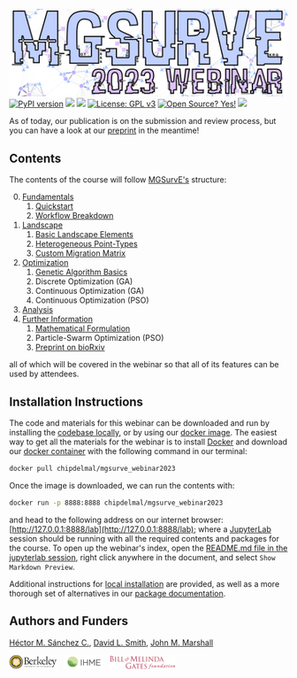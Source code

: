 ![](./media/banner.png)
[![PyPI version](https://badge.fury.io/py/MGSurvE.svg)](https://badge.fury.io/py/MGSurvE)
[<img src="https://img.shields.io/badge/dockerhub-img-blue.svg?logo=docker">](https://hub.docker.com/r/chipdelmal/mgsurve_webinar2023)
[<img src="https://img.shields.io/badge/jupyter-lab-F37626.svg?logo=jupyter">](https://jupyterlab.readthedocs.io/en/latest/#)
[![License: GPL v3](https://img.shields.io/badge/License-GPLv3-blue.svg)](https://www.gnu.org/licenses/gpl-3.0)
[![Open Source? Yes!](https://badgen.net/badge/Open%20Source%20%3F/Yes%21/blue?icon=github)](https://github.com/Chipdelmal/MGSurvE)
[<img src="https://img.shields.io/badge/ReadThe-docs-E40046.svg?logo=readthedocs">](https://chipdelmal.github.io/MGSurvE/)

As of today, our publication is on the submission and review process, but you can have a look at our [preprint](https://www.biorxiv.org/content/10.1101/2023.06.26.546301v1) in the meantime!

## Contents

The contents of the course will follow [MGSurvE's](https://github.com/Chipdelmal/MGSurvE) structure:

0. [Fundamentals](./demos/fundamentals)
   1. [Quickstart](./demos/fundamentals/quickstart.ipynb)
   2. [Workflow Breakdown](./demos/fundamentals/breakdown.ipynb)
1. [Landscape](./demos/landscape/)
   1. [Basic Landscape Elements](./demos/landscape/simpleLandscape.ipynb)
   2. [Heterogeneous Point-Types](./demos/landscape/complexLandscape.ipynb)
   3. [Custom Migration Matrix](./demos/landscape/customLandscape.ipynb)
2. [Optimization](./demos/optimization/)
   1. [Genetic Algorithm Basics](./demos/optimization/ga.ipynb)
   2. Discrete Optimization (GA)
   3. Continuous Optimization (GA)
   4. Continuous Optimization (PSO)
3. [Analysis](./demos/analysis/)
4. [Further Information](./demos/more/)
   1. [Mathematical Formulation](./demos/more/math.ipynb)
   2. Particle-Swarm Optimization (PSO)
   3. [Preprint on bioRxiv](https://www.biorxiv.org/content/10.1101/2023.06.26.546301v1)

all of which will be covered in the webinar so that all of its features can be used by attendees.
## Installation Instructions

The code and materials for this webinar can be downloaded and run by installing the [codebase locally](./InstallationLocal.md), or by using our [docker image](./Installation_Docker.md). The easiest way to get all the materials for the webinar is to install [Docker](https://docs.docker.com/engine/install/) and download our [docker container](https://hub.docker.com/r/chipdelmal/mgsurve_webinar2023) with the following command in our terminal:

```bash
docker pull chipdelmal/mgsurve_webinar2023
```

Once the image is downloaded, we can run the contents with:

```bash
docker run -p 8888:8888 chipdelmal/mgsurve_webinar2023
```

and head to the following address on our internet browser: [http://127.0.0.1:8888/lab](http://127.0.0.1:8888/lab); where a [JupyterLab](https://jupyterlab.readthedocs.io/en/latest/) session should be running with all the required contents and packages for the course. To open up the webinar's index, open the [README.md file in the jupyterlab session](http://127.0.0.1:8888/lab/tree/README.md), right click anywhere in the document, and select `Show Markdown Preview`.

Additional instructions for [local installation](./InstallationLocal.md) are provided, as well as a more thorough set of alternatives in our [package documentation](https://chipdelmal.github.io/MGSurvE/build/html/installation.html).

## Authors and Funders

[Héctor M. Sánchez C.](https://chipdelmal.github.io/blog/), [David L. Smith](http://www.healthdata.org/about/david-smith), [John M. Marshall](https://publichealth.berkeley.edu/people/john-marshall/)

<img src="https://github.com/Chipdelmal/MGSurvE/raw/main/img/berkeley.jpg" height="25px"> &nbsp; <img src="https://github.com/Chipdelmal/MGSurvE/raw/main/img/IHME.jpg" height="25px"> &nbsp; <img src="https://github.com/Chipdelmal/MGSurvE/raw/main/img/gates.jpg" height="25px">
